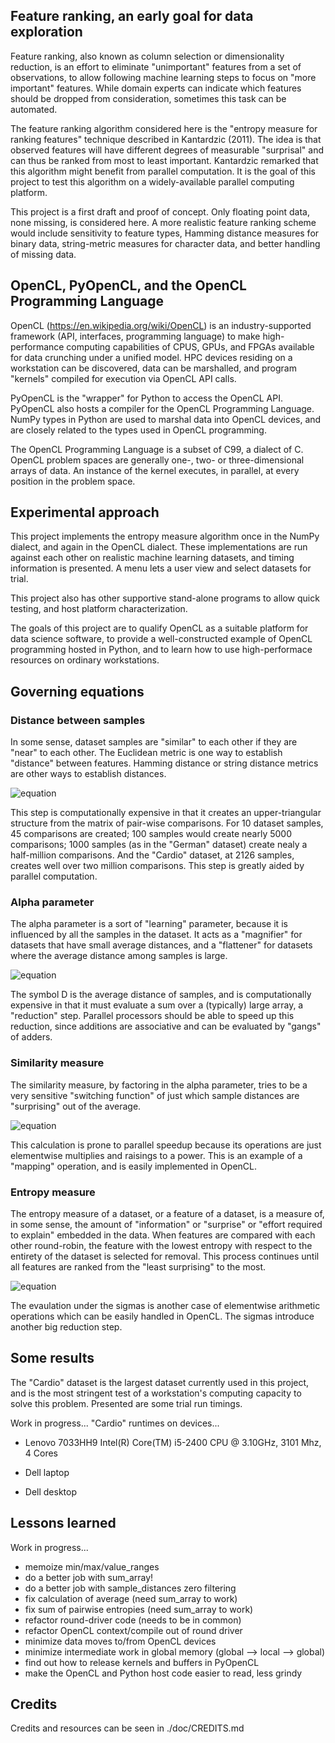 
## Feature ranking, an early goal for data exploration

Feature ranking, also known as column selection or dimensionality reduction,
is an effort to eliminate "unimportant" features from a set of observations, to 
allow following machine learning steps to focus on "more important" features. 
While domain experts can indicate which features should be dropped from 
consideration, sometimes this task can be automated.

The feature ranking algorithm considered here is the "entropy measure 
for ranking features" technique described in Kantardzic (2011). The idea is that 
observed features will have different degrees of measurable "surprisal" and can 
thus be ranked from most to least important. Kantardzic remarked that this 
algorithm might benefit from parallel computation. It is the goal of this project 
to test this algorithm on a widely-available parallel computing platform.

This project is a first draft and proof of concept. Only floating point data, 
none missing, is considered here. A more realistic feature ranking scheme would 
include sensitivity to feature types, Hamming distance measures for binary data, 
string-metric measures for character data, and better handling of missing data.

## OpenCL, PyOpenCL, and the OpenCL Programming Language

OpenCL (https://en.wikipedia.org/wiki/OpenCL) is an industry-supported 
framework (API, interfaces, programming language) to make high-performance 
computing capabilities of CPUS, GPUs, and FPGAs available for data crunching 
under a unified model. HPC devices residing on a workstation can be discovered, 
data can be marshalled, and program "kernels" compiled for execution via OpenCL 
API calls.

PyOpenCL is the "wrapper" for Python to access the OpenCL API. PyOpenCL also 
hosts a compiler for the OpenCL Programming Language. NumPy types in Python 
are used to marshal data into OpenCL devices, and are closely related to the 
types used in OpenCL programming.

The OpenCL Programming Language is a subset of C99, a dialect of C. OpenCL 
problem spaces are generally one-, two- or three-dimensional arrays of data. An 
instance of the kernel executes, in parallel, at every position in the problem 
space.

## Experimental approach

This project implements the entropy measure algorithm once in the NumPy dialect, 
and again in the OpenCL dialect. These implementations are run against each other 
on realistic machine learning datasets, and timing information is presented. A
menu lets a user view and select datasets for trial.

This project also has other supportive stand-alone programs to allow quick
testing, and host platform characterization.

The goals of this project are to qualify OpenCL as a suitable platform for data 
science software, to provide a well-constructed example of OpenCL programming 
hosted in Python, and to learn how to use high-performace resources on ordinary 
workstations.

## Governing equations

### Distance between samples

In some sense, dataset samples are "similar" to each other if they are "near" to
each other. The Euclidean metric is one way to establish "distance" between features.
Hamming distance or string distance metrics are other ways to establish distances.

![equation](https://latex.codecogs.com/svg.image?D_i_j&space;=&space;\left&space;[&space;\sum_{k=1}^{n}&space;((x_i_k&space;-&space;x_j_k)&space;/&space;(max_k&space;-&space;min_k))^{2}&space;\right&space;]^{1/2})

This step is computationally expensive in that it creates an upper-triangular 
structure from the matrix of pair-wise comparisons. For 10 dataset samples, 
45 comparisons are created; 100 samples would create nearly 5000 comparisons; 
1000 samples (as in the "German" dataset) create nealy a half-million comparisons.
And the "Cardio" dataset, at 2126 samples, creates well over two million 
comparisons. This step is greatly aided by parallel computation.

### Alpha parameter

The alpha parameter is a sort of "learning" parameter, because it is influenced 
by all the samples in the dataset. It acts as a "magnifier" for datasets that 
have small average distances, and a "flattener" for datasets where the average 
distance among samples is large. 

![equation](https://latex.codecogs.com/svg.image?\alpha&space;=&space;-(ln&space;0.5)&space;/&space;D&space;)

The symbol D is the average distance of samples, and is computationally expensive
in that it must evaluate a sum over a (typically) large array, a "reduction" step. 
Parallel processors should be able to speed up this reduction, since additions are 
associative and can be evaluated by "gangs" of adders.

### Similarity measure

The similarity measure, by factoring in the alpha parameter, tries to be a very
sensitive "switching function" of just which sample distances are "surprising"
out of the average. 

![equation](https://latex.codecogs.com/svg.image?S_i_j&space;=&space;e^{-\alpha&space;D_i_j})

This calculation is prone to parallel speedup because its operations are just
elementwise multiplies and raisings to a power. This is an example of a "mapping"
operation, and is easily implemented in OpenCL.

### Entropy measure

The entropy measure of a dataset, or a feature of a dataset, is a measure of,
in some sense, the amount of "information" or "surprise" or "effort required to
explain" embedded in the data. When features are compared with each other 
round-robin, the feature with the lowest entropy with respect to the entirety of
the dataset is selected for removal. This process continues until all features 
are ranked from the "least surprising" to the most.

![equation](https://latex.codecogs.com/svg.image?E&space;=&space;-\sum_{i=1}^{N-1}&space;\sum_{j=i&plus;1}^{N}(S_i_j&space;*&space;log(S_i_j)&space;&plus;&space;(1-S_i_j)&space;*&space;log(1-S_i_j)))

The evaulation under the sigmas is another case of elementwise arithmetic
operations which can be easily handled in OpenCL. The sigmas introduce another 
big reduction step.

## Some results

The "Cardio" dataset is the largest dataset currently used in this project, and
is the most stringent test of a workstation's computing capacity to solve this 
problem. Presented are some trial run timings.

Work in progress... "Cardio" runtimes on devices...

- Lenovo 7033HH9
  Intel(R) Core(TM) i5-2400 CPU @ 3.10GHz, 3101 Mhz, 4 Cores

- Dell laptop

- Dell desktop

## Lessons learned

Work in progress...

- memoize min/max/value_ranges
- do a better job with sum_array!
- do a better job with sample_distances zero filtering
- fix calculation of average (need sum_array to work)
- fix sum of pairwise entropies (need sum_array to work)
- refactor round-driver code (needs to be in common)
- refactor OpenCL context/compile out of round driver
- minimize data moves to/from OpenCL devices
- minimize intermediate work in global memory (global --> local --> global)
- find out how to release kernels and buffers in PyOpenCL
- make the OpenCL and Python host code easier to read, less grindy

## Credits

Credits and resources can be seen in ./doc/CREDITS.md
